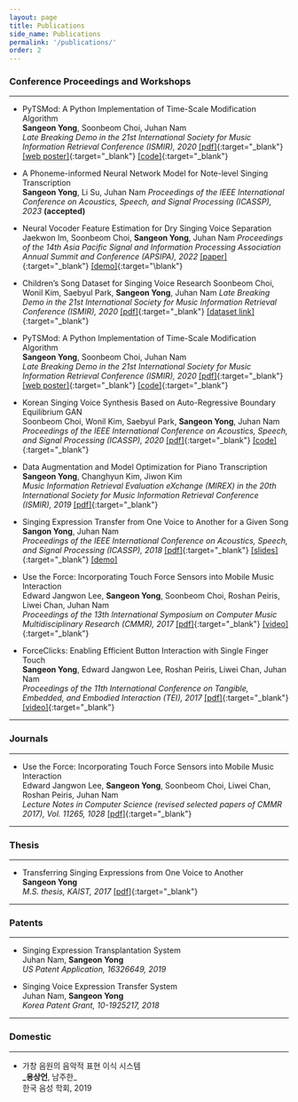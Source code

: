 ```yaml
---
layout: page
title: Publications
side_name: Publications
permalink: '/publications/'
order: 2
---
```


### Conference Proceedings and Workshops

---

- PyTSMod: A Python Implementation of Time-Scale Modification Algorithm  
  **Sangeon Yong**, Soonbeom Choi, Juhan Nam  
  _Late Breaking Demo in the 21st International Society for Music Information Retrieval Conference (ISMIR), 2020_ [[pdf]](yong_ISMIR_LBD_2020.pdf){:target="\_blank"} [[web poster]](https://seyong92.github.io/PyTSMod-ISMIR2020LBD){:target="_blank"} [[code]](https://github.com/KAIST-MACLab/PyTSMod){:target="_blank"}

- A Phoneme-informed Neural Network Model for Note-level Singing Transcription  
  **Sangeon Yong**, Li Su, Juhan Nam
  _Proceedings of the IEEE International Conference on Acoustics, Speech, and Signal Processing (ICASSP), 2023_ **(accepted)**

- Neural Vocoder Feature Estimation for Dry Singing Voice Separation
  Jaekwon Im, Soonbeom Choi, **Sangeon Yong**, Juhan Nam
  _Proceedings of the 14th Asia Pacific Signal and Information Processing Association Annual Summit and Conference (APSIPA), 2022_ [[paper]](https://arxiv.org/abs/2211.15948){:target="\_blank"} [[demo]](https://jakeoneijk.github.io/mel-svs-demopage/){:target="\blank"}

- Children’s Song Dataset for Singing Voice Research
  Soonbeom Choi, Wonil Kim, Saebyul Park, **Sangeon Yong**, Juhan Nam
  _Late Breaking Demo in the 21st International Society for Music Information Retrieval Conference (ISMIR), 2020_ [[pdf]](choi_ISMIR_LBD_2020.pdf){:target="\_blank"} [[dataset link]](https://zenodo.org/record/4916302){:target="\_blank"}

- PyTSMod: A Python Implementation of Time-Scale Modification Algorithm  
  **Sangeon Yong**, Soonbeom Choi, Juhan Nam  
  _Late Breaking Demo in the 21st International Society for Music Information Retrieval Conference (ISMIR), 2020_ [[pdf]](yong_ISMIR_LBD_2020.pdf){:target="\_blank"} [[web poster]](https://seyong92.github.io/PyTSMod-ISMIR2020LBD){:target="_blank"} [[code]](https://github.com/KAIST-MACLab/PyTSMod){:target="_blank"}

- Korean Singing Voice Synthesis Based on Auto-Regressive Boundary Equilibrium GAN  
  Soonbeom Choi, Wonil Kim, Saebyul Park, **Sangeon Yong**, Juhan Nam  
  _Proceedings of the IEEE International Conference on Acoustics, Speech, and Signal Processing (ICASSP), 2020_ [[pdf]](https://mac.kaist.ac.kr/pubs/ChoiKimParkYongNam-icassp2020.pdf){:target="\_blank"} [[code]](https://github.com/SoonbeomChoi/BEGANSing){:target="_blank"}

- Data Augmentation and Model Optimization for Piano Transcription  
  **Sangeon Yong**, Changhyun Kim, Jiwon Kim  
  _Music Information Retrieval Evaluation eXchange (MIREX) in the 20th International Society for Music Information Retrieval Conference (ISMIR), 2019_ [[pdf]](yong_MIREX_2019.pdf){:target="\_blank"}

- Singing Expression Transfer from One Voice to Another for a Given Song  
  **Sangon Yong**, Juhan Nam  
  _Proceedings of the IEEE International Conference on Acoustics, Speech, and Signal Processing (ICASSP), 2018_ [[pdf]](yong_ICASSP_2018.pdf){:target="\_blank"} [[slides]](yong_ICASSP_2018_slides.pdf){:target="\_blank"} [[demo]](../singing-expression-transfer/)

- Use the Force: Incorporating Touch Force Sensors into Mobile Music Interaction  
  Edward Jangwon Lee, **Sangeon Yong**, Soonbeom Choi, Roshan Peiris, Liwei Chan, Juhan Nam  
  _Proceedings of the 13th International Symposium on Computer Music Multidisciplinary Research (CMMR), 2017_ [[pdf]](lee_CMMR_2017.pdf){:target="\_blank"} [[video]](https://youtu.be/quxAEBEp97Q){:target="_blank"}

- ForceClicks: Enabling Efficient Button Interaction with Single Finger Touch  
  **Sangeon Yong**, Edward Jangwon Lee, Roshan Peiris, Liwei Chan, Juhan Nam  
  _Proceedings of the 11th International Conference on Tangible, Embedded, and Embodied Interaction (TEI), 2017_ [[pdf]](yong_TEI_2017.pdf){:target="\_blank"} [[video]](https://youtu.be/im5fEsX6yHE){:target="_blank"}

---

### Journals

---

- Use the Force: Incorporating Touch Force Sensors into Mobile Music Interaction  
  Edward Jangwon Lee, **Sangeon Yong**, Soonbeom Choi, Liwei Chan, Roshan Peiris, Juhan Nam  
  _Lecture Notes in Computer Science (revised selected papers of CMMR 2017), Vol. 11265, 1028_ [[pdf]](https://link.springer.com/chapter/10.1007/978-3-030-01692-0_38){:target="_blank"}

---

### Thesis

---

- Transferring Singing Expressions from One Voice to Another  
  **Sangeon Yong**  
  _M.S. thesis, KAIST, 2017_ [[pdf]](master-thesis.pdf){:target="\_blank"}

---

### Patents

---

- Singing Expression Transplantation System  
  Juhan Nam, **Sangeon Yong**  
  _US Patent Application, 16326649, 2019_

<!-- - Voice Timbre Conversion System and Method from the Professional Singer to User in Music Recording
  Juhan Nam, **Sangeon Yong**
  _Korea Patent Application, 10-2018-0151531, 2018_ -->

- Singing Voice Expression Transfer System  
  Juhan Nam, **Sangeon Yong**  
  _Korea Patent Grant, 10-1925217, 2018_

---

### Domestic

---

- 가창 음원의 음악적 표현 이식 시스템  
  **\_용상언**, 남주한\_  
  한국 음성 학회, 2019
